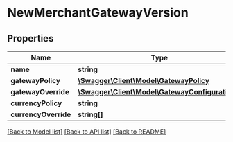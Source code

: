 # NewMerchantGatewayVersion

## Properties
Name | Type | Description | Notes
------------ | ------------- | ------------- | -------------
**name** | **string** |  | [optional] 
**gatewayPolicy** | [**\Swagger\Client\Model\GatewayPolicy**](GatewayPolicy.md) |  | [optional] 
**gatewayOverride** | [**\Swagger\Client\Model\GatewayConfiguration[]**](GatewayConfiguration.md) |  | [optional] 
**currencyPolicy** | **string** |  | [optional] 
**currencyOverride** | **string[]** |  | [optional] 

[[Back to Model list]](../README.md#documentation-for-models) [[Back to API list]](../README.md#documentation-for-api-endpoints) [[Back to README]](../README.md)


